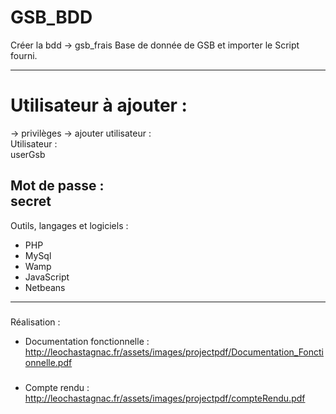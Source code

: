 # GSB_BDD
Créer la bdd -> gsb_frais
Base de donnée de GSB et importer le Script fourni.

-----------------
# Utilisateur à ajouter :
-> privilèges -> ajouter utilisateur :  
Utilisateur :  
userGsb  
  
Mot de passe :    
secret
-----------------
Outils, langages et logiciels :

* PHP
* MySql
* Wamp
* JavaScript
* Netbeans

-----------------
#####
Réalisation :
* Documentation fonctionnelle : 
http://leochastagnac.fr/assets/images/projectpdf/Documentation_Fonctionnelle.pdf
#####
* Compte rendu : 
http://leochastagnac.fr/assets/images/projectpdf/compteRendu.pdf
  
